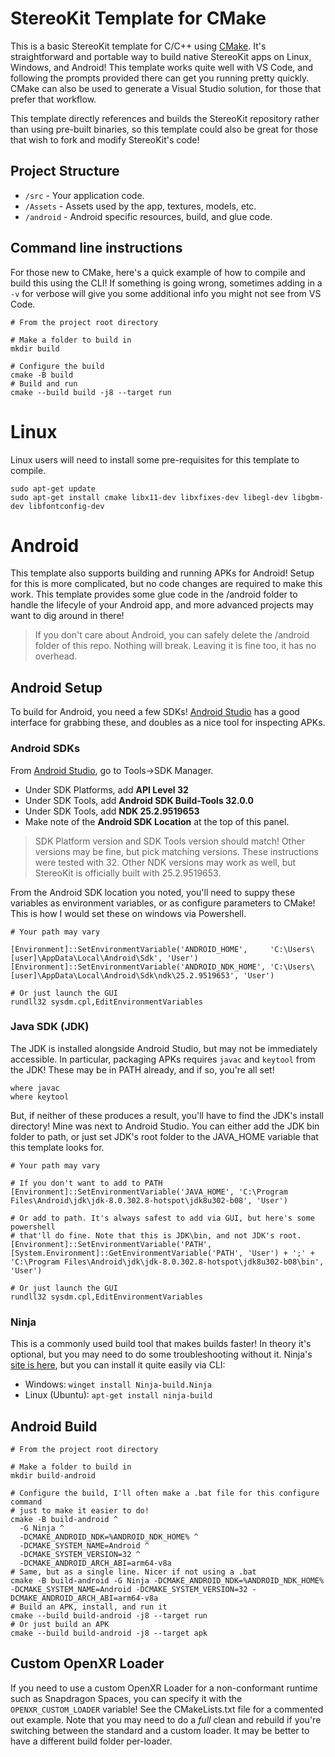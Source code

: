 # StereoKit Template for CMake

This is a basic StereoKit template for C/C++ using [CMake](https://cmake.org/). It's straightforward and portable way to build native StereoKit apps on Linux, Windows, and Android! This template works quite well with VS Code, and following the prompts provided there can get you running pretty quickly. CMake can also be used to generate a Visual Studio solution, for those that prefer that workflow.

This template directly references and builds the StereoKit repository rather than using pre-built binaries, so this template could also be great for those that wish to fork and modify StereoKit's code!

## Project Structure

- `/src` - Your application code.
- `/Assets` - Assets used by the app, textures, models, etc.
- `/android` - Android specific resources, build, and glue code.

## Command line instructions

For those new to CMake, here's a quick example of how to compile and build this using the CLI! If something is going wrong, sometimes adding in a `-v` for verbose will give you some additional info you might not see from VS Code.

```shell
# From the project root directory

# Make a folder to build in
mkdir build

# Configure the build
cmake -B build
# Build and run
cmake --build build -j8 --target run
```

# Linux

Linux users will need to install some pre-requisites for this template to compile.

```shell
sudo apt-get update
sudo apt-get install cmake libx11-dev libxfixes-dev libegl-dev libgbm-dev libfontconfig-dev
```

# Android

This template also supports building and running APKs for Android! Setup for this is more complicated, but no code changes are required to make this work. This template provides some glue code in the /android folder to handle the lifecyle of your Android app, and more advanced projects may want to dig around in there!

> If you don't care about Android, you can safely delete the /android folder of this repo. Nothing will break. Leaving it is fine too, it has no overhead.

## Android Setup

To build for Android, you need a few SDKs! [Android Studio](https://developer.android.com/studio) has a good interface for grabbing these, and doubles as a nice tool for inspecting APKs.

### Android SDKs
From [Android Studio](https://developer.android.com/studio), go to Tools->SDK Manager.
- Under SDK Platforms, add **API Level 32**
- Under SDK Tools, add **Android SDK Build-Tools 32.0.0**
- Under SDK Tools, add **NDK 25.2.9519653**
- Make note of the **Android SDK Location** at the top of this panel.

> SDK Platform version and SDK Tools version should match! Other versions may be fine, but pick matching versions. These instructions were tested with 32. Other NDK versions may work as well, but StereoKit is officially built with 25.2.9519653.

From the Android SDK location you noted, you'll need to suppy these variables as environment variables, or as configure parameters to CMake! This is how I would set these on windows via Powershell.
```shell
# Your path may vary

[Environment]::SetEnvironmentVariable('ANDROID_HOME',     'C:\Users\[user]\AppData\Local\Android\Sdk', 'User')
[Environment]::SetEnvironmentVariable('ANDROID_NDK_HOME', 'C:\Users\[user]\AppData\Local\Android\Sdk\ndk\25.2.9519653', 'User')

# Or just launch the GUI
rundll32 sysdm.cpl,EditEnvironmentVariables
```

### Java SDK (JDK)
The JDK is installed alongside Android Studio, but may not be immediately accessible. In particular, packaging APKs requires `javac` and `keytool` from the JDK! These may be in PATH already, and if so, you're all set!
```
where javac
where keytool
```
But, if neither of these produces a result, you'll have to find the JDK's install directory! Mine was next to Android Studio. You can either add the JDK bin folder to path, or just set JDK's root folder to the JAVA_HOME variable that this template looks for.
```shell
# Your path may vary

# If you don't want to add to PATH
[Environment]::SetEnvironmentVariable('JAVA_HOME', 'C:\Program Files\Android\jdk\jdk-8.0.302.8-hotspot\jdk8u302-b08', 'User')

# Or add to path. It's always safest to add via GUI, but here's some powershell
# that'll do fine. Note that this is JDK\bin, and not JDK's root.
[Environment]::SetEnvironmentVariable('PATH', [System.Environment]::GetEnvironmentVariable('PATH', 'User') + ';' + 'C:\Program Files\Android\jdk\jdk-8.0.302.8-hotspot\jdk8u302-b08\bin', 'User')

# Or just launch the GUI
rundll32 sysdm.cpl,EditEnvironmentVariables
```

### Ninja
This is a commonly used build tool that makes builds faster! In theory it's optional, but you may need to do some troubleshooting without it.
Ninja's [site is here](https://ninja-build.org/), but you can install it quite easily via CLI:
- Windows: `winget install Ninja-build.Ninja`
- Linux (Ubuntu): `apt-get install ninja-build`

## Android Build

```shell
# From the project root directory

# Make a folder to build in
mkdir build-android

# Configure the build, I'll often make a .bat file for this configure command
# just to make it easier to do!
cmake -B build-android ^
  -G Ninja ^
  -DCMAKE_ANDROID_NDK=%ANDROID_NDK_HOME% ^
  -DCMAKE_SYSTEM_NAME=Android ^
  -DCMAKE_SYSTEM_VERSION=32 ^
  -DCMAKE_ANDROID_ARCH_ABI=arm64-v8a
# Same, but as a single line. Nicer if not using a .bat
cmake -B build-android -G Ninja -DCMAKE_ANDROID_NDK=%ANDROID_NDK_HOME% -DCMAKE_SYSTEM_NAME=Android -DCMAKE_SYSTEM_VERSION=32 -DCMAKE_ANDROID_ARCH_ABI=arm64-v8a
# Build an APK, install, and run it
cmake --build build-android -j8 --target run
# Or just build an APK
cmake --build build-android -j8 --target apk
```

## Custom OpenXR Loader

If you need to use a custom OpenXR Loader for a non-conformant runtime such as Snapdragon Spaces, you can specify it with the `OPENXR_CUSTOM_LOADER` variable! See the CMakeLists.txt file for a commented out example. Note that you may need to do a _full_ clean and rebuild if you're switching between the standard and a custom loader. It may be better to have a different build folder per-loader.